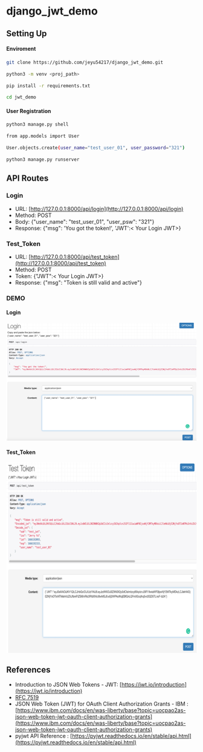 # django_jwt_demo

## Setting Up
#### Enviroment
```bash
git clone https://github.com/jeyu54217/django_jwt_demo.git
```
```bash
python3 -m venv <proj_path>
```
```bash
pip install -r requirements.txt
```
```bash
cd jwt_demo
```
#### User Registration
```bash
python3 manage.py shell
```
```bash
from app.models import User
```
```bash
User.objects.create(user_name="test_user_01", user_password="321")
```
```bash
python3 manage.py runserver
```
## API Routes
### Login
- URL: [http://127.0.0.1:8000/api/login](http://127.0.0.1:8000/api/login)
- Method: POST
- Body: {"user_name": "test_user_01", "user_psw": "321"}
- Response: {"msg": 'You got the token!', 'JWT':< Your Login JWT>}

### Test_Token
- URL: [http://127.0.0.1:8000/api/test_token](http://127.0.0.1:8000/api/test_token)
- Method: POST
- Token: {"JWT":< Your Login JWT>}
- Response: {"msg": "Token is still valid and active"}
### DEMO
#### Login
![image](https://github.com/jeyu54217/django_jwt_demo/blob/main/jwt_demo/img/login.png?raw=true)
#### Test_Token
![image](https://github.com/jeyu54217/django_jwt_demo/blob/main/jwt_demo/img/test_token.png?raw=true)

## References
- Introduction to JSON Web Tokens - JWT: [https://jwt.io/introduction](https://jwt.io/introduction)
- [RFC 7519](https://www.rfc-editor.org/rfc/rfc7519)
- JSON Web Token (JWT) for OAuth Client Authorization Grants - IBM : [https://www.ibm.com/docs/en/was-liberty/base?topic=uocpao2as-json-web-token-jwt-oauth-client-authorization-grants](https://www.ibm.com/docs/en/was-liberty/base?topic=uocpao2as-json-web-token-jwt-oauth-client-authorization-grants)
- pyjwt API Reference : [https://pyjwt.readthedocs.io/en/stable/api.html](https://pyjwt.readthedocs.io/en/stable/api.html)